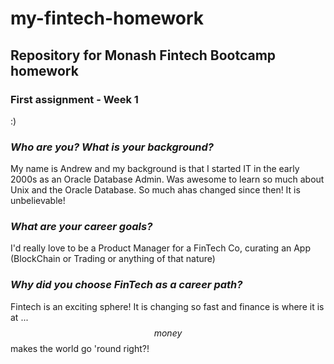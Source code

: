 # my-fintech-homework
## Repository for Monash Fintech Bootcamp homework

### First assignment - Week 1

:)

### _Who are you? What is your background?_
My name is Andrew and my background is that I started IT in the early 2000s as an Oracle Database Admin.  Was awesome to learn so much about Unix and the Oracle Database.  So much ahas changed since then!  It is unbelievable!​

### _What are your career goals?_
I'd really love to be a Product Manager for a FinTech Co, curating an App (BlockChain or Trading or anything of that nature)

### _Why did you choose FinTech as a career path?_
Fintech is an exciting sphere!  It is changing so fast and finance is where it is at ... $$ money $$ makes the world go 'round right?!
